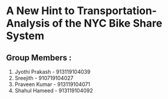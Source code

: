 # A New Hint to Transportation-Analysis of the NYC Bike Share System

## Group Members : 

1. Jyothi Prakash - 913119104039
2. Sreejith       - 910719104027
3. Praveen Kumar  - 913119104071
4. Shahul Hameed  - 913119104092
